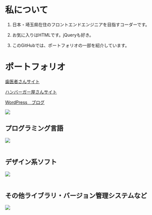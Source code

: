 # 私について

1. 日本・埼玉県在住のフロントエンドエンジニアを目指すコーダーです。

2. お気に入りはHTMLです。jQueryも好き。

3. このGitHubでは、ポートフォリオの一部を紹介しています。

# ポートフォリオ
[歯医者さんサイト](https://928sekine.github.io/)

[ハンバーガー屋さんサイト](https://928sekine.github.io/hamburger-shop/)

[WordPress　ブログ](https://sekinerina.com/)

![](https://github-readme-stats.vercel.app/api/top-langs?username=928sekine&show_icons=true&locale=en&layout=compact)

## プログラミング言語

<img src="https://skillicons.dev/icons?i=html,css,js,jquery,php," /> <br /><br />

## デザイン系ソフト

<img src="https://skillicons.dev/icons?i=ai,ps,xd,figma," /> <br /><br />

## その他ライブラリ・バージョン管理システムなど

<img src="https://skillicons.dev/icons?i=vscode,wordpress,git,discord," /> <br /><br />


